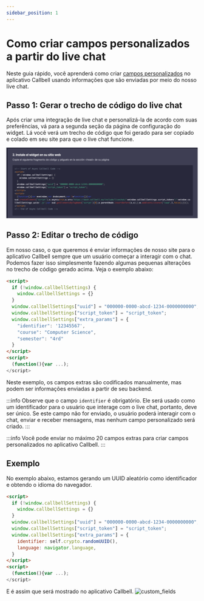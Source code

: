 ```yaml
---
sidebar_position: 1
---
```


# Como criar campos personalizados a partir do live chat

Neste guia rápido, você aprenderá como criar [campos personalizados](https://headwayapp.co/callbell-changelog/custom-fields-(for-contacts)-225586) no aplicativo Callbell usando informações que são enviadas por meio do nosso live chat.

## Passo 1: Gerar o trecho de código do live chat

Após criar uma integração de live chat e personalizá-la de acordo com suas preferências, vá para a segunda seção da página de configuração do widget. Lá você verá um trecho de código que foi gerado para ser copiado e colado em seu site para que o live chat funcione.

![livechat_snippet](./assets/livechat_snippet.png)

## Passo 2: Editar o trecho de código

Em nosso caso, o que queremos é enviar informações de nosso site para o aplicativo Callbell sempre que um usuário começar a interagir com o chat. Podemos fazer isso simplesmente fazendo algumas pequenas alterações no trecho de código gerado acima. Veja o exemplo abaixo:

```html
<script>
  if (!window.callbellSettings) {
    window.callbellSettings = {}
  }
  window.callbellSettings["uuid"] = "000000-0000-abcd-1234-0000000000";
  window.callbellSettings["script_token"] = "script_token";
  window.callbellSettings["extra_params"] = {
    "identifier": '12345567',
    "course": "Computer Science",
    "semester": "4rd"
  }
</script>
<script>
  (function(){var ...);
</script>
```

Neste exemplo, os campos extras são codificados manualmente, mas podem ser informações enviadas a partir de seu backend.

:::info
Observe que o campo `identifier` é obrigatório. Ele será usado como um identificador para o usuário que interage com o live chat, portanto, deve ser único. Se este campo não for enviado, o usuário poderá interagir com o chat, enviar e receber mensagens, mas nenhum campo personalizado será criado.
:::

:::info
Você pode enviar no máximo 20 campos extras para criar campos personalizados no aplicativo Callbell.
:::

## Exemplo

No exemplo abaixo, estamos gerando um UUID aleatório como identificador e obtendo o idioma do navegador.
```html
<script>
  if (!window.callbellSettings) {
    window.callbellSettings = {}
  }
  window.callbellSettings["uuid"] = "000000-0000-abcd-1234-0000000000";
  window.callbellSettings["script_token"] = "script_token";
  window.callbellSettings["extra_params"] = {
    identifier: self.crypto.randomUUID(),
    language: navigator.language,
  }
</script>
<script>
  (function(){var ...);
</script>
````

E é assim que será mostrado no aplicativo Callbell.
![custom_fields](./assets/custom_fields.png)